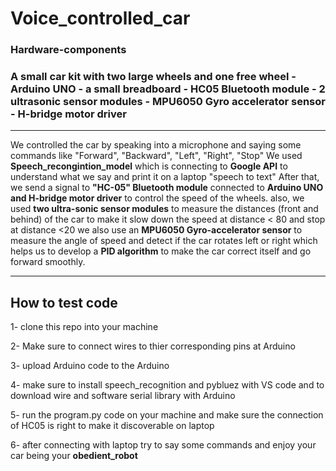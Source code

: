 ﻿# Voice_controlled_car

### Hardware-components
### A small car kit with two large wheels and one free wheel - Arduino UNO - a small breadboard - HC05 Bluetooth module - 2 ultrasonic sensor modules - MPU6050 Gyro accelerator sensor - H-bridge motor driver 
********************
We controlled the car by speaking into a microphone and saying some commands like "Forward", "Backward", "Left", "Right", "Stop"
We used **Speech_recongintion_model** which is connecting to **Google API** to understand what we say and print it on a laptop "speech to text"
After that, we send a signal to **"HC-05" Bluetooth module** connected to **Arduino UNO and H-bridge motor driver** to control the speed of the wheels.
also, we used **two ultra-sonic sensor modules** to measure the distances (front and behind) of the car to make it slow down the speed at distance < 80 and stop at distance <20
we also use an **MPU6050 Gyro-accelerator sensor** to measure the angle of speed and detect if the car rotates left or right which helps us to develop a **PID algorithm** to make the car correct itself and go forward smoothly.
*****************************
## How to test code
1- clone this repo into your machine

2- Make sure to connect wires to thier corresponding pins at Arduino

3- upload Arduino code to the Arduino

4- make sure to install speech_recognition and pybluez with VS code and to download wire and software serial library with Arduino

5- run the program.py code on your machine and make sure the connection of HC05 is right to make it discoverable on laptop

6- after connecting with laptop try to say some commands and enjoy your car being your  **obedient_robot**

